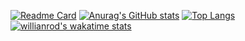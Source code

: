 [![Readme Card](https://github-readme-stats.vercel.app/api/pin/?username=andouuu&repo=github-readme-stats&theme=synthwave)](https://github.com/anuraghazra/github-readme-stats)
[![Anurag's GitHub stats](https://github-readme-stats.vercel.app/api?username=andouuu&show_icons=true&theme=synthwave)](https://github.com/anuraghazra/github-readme-stats)
[![Top Langs](https://github-readme-stats.vercel.app/api/top-langs/?username=andouuu&theme=synthwave)](https://github.com/anuraghazra/github-readme-stats)
[![willianrod's wakatime stats](https://github-readme-stats.vercel.app/api/wakatime?username=andouuu&theme=synthwave)](https://github.com/anuraghazra/github-readme-stats)
